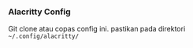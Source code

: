 ### Alacritty Config
Git clone atau copas config ini. pastikan pada direktori `~/.config/alacritty/`
